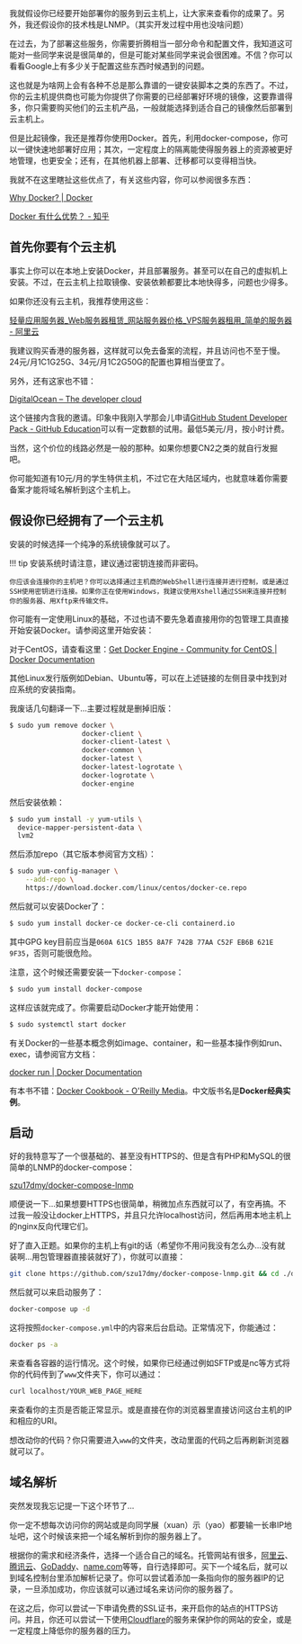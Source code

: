 我就假设你已经要开始部署你的服务到云主机上，让大家来查看你的成果了。另外，我还假设你的技术栈是LNMP。（其实开发过程中用也没啥问题）

在过去，为了部署这些服务，你需要折腾相当一部分命令和配置文件，我知道这可能对一些同学来说是很简单的，但是可能对某些同学来说会很困难。不信？你可以看看Google上有多少关于配置这些东西时候遇到的问题。

这也就是为啥网上会有各种不总是那么靠谱的一键安装脚本之类的东西了。不过，你的云主机提供商也可能为你提供了你需要的已经部署好环境的镜像，这要靠谱得多，你只需要购买他们的云主机产品，一般就能选择到适合自己的镜像然后部署到云主机上。

但是比起镜像，我还是推荐你使用Docker。首先，利用docker-compose，你可以一键快速地部署好应用；其次，一定程度上的隔离能使得服务器上的资源被更好地管理，也更安全；还有，在其他机器上部署、迁移都可以变得相当快。

我就不在这里瞎扯这些优点了，有关这些内容，你可以参阅很多东西：

[Why Docker? | Docker](https://www.docker.com/why-docker)

[Docker 有什么优势？ - 知乎](https://www.zhihu.com/question/22871084)

## 首先你要有个云主机
事实上你可以在本地上安装Docker，并且部署服务。甚至可以在自己的虚拟机上安装。不过，在云主机上拉取镜像、安装依赖都要比本地快得多，问题也少得多。

如果你还没有云主机，我推荐使用这些：

[轻量应用服务器\_Web服务器租赁\_网站服务器价格\_VPS服务器租用\_简单的服务器 - 阿里云](https://cn.aliyun.com/product/swas)

我建议购买香港的服务器，这样就可以免去备案的流程，并且访问也不至于慢。24元/月1C1G25G、34元/月1C2G50G的配置也算相当便宜了。

另外，还有这家也不错：

[DigitalOcean – The developer cloud](https://m.do.co/c/680e3885cb0e)

这个链接内含我的邀请。印象中我刚入学那会儿申请[GitHub Student Developer Pack - GitHub Education](https://education.github.com/pack)可以有一定数额的试用。最低5美元/月，按小时计费。

当然，这个价位的线路必然是一般的那种。如果你想要CN2之类的就自行发掘吧。

你可能知道有10元/月的学生特供主机，不过它在大陆区域内，也就意味着你需要备案才能将域名解析到这个主机上。

## 假设你已经拥有了一个云主机
安装的时候选择一个纯净的系统镜像就可以了。

!!! tip
    安装系统时请注意，建议通过密钥连接而非密码。
    
    你应该会连接你的主机吧？你可以选择通过主机商的WebShell进行连接并进行控制，或是通过SSH使用密钥进行连接。如果你正在使用Windows，我建议使用Xshell通过SSH来连接并控制你的服务器、用Xftp来传输文件。

你可能有一定使用Linux的基础，不过也请不要先急着直接用你的包管理工具直接开始安装Docker。请参阅这里开始安装：

对于CentOS，请查看这里：[Get Docker Engine - Community for CentOS | Docker Documentation](https://docs.docker.com/install/linux/docker-ce/centos/)

其他Linux发行版例如Debian、Ubuntu等，可以在上述链接的左侧目录中找到对应系统的安装指南。

我废话几句翻译一下...主要过程就是删掉旧版：

``` bash
$ sudo yum remove docker \
                  docker-client \
                  docker-client-latest \
                  docker-common \
                  docker-latest \
                  docker-latest-logrotate \
                  docker-logrotate \
                  docker-engine
```

然后安装依赖：

``` bash
$ sudo yum install -y yum-utils \
  device-mapper-persistent-data \
  lvm2
```

然后添加repo（其它版本参阅官方文档）：

``` bash
$ sudo yum-config-manager \
    --add-repo \
    https://download.docker.com/linux/centos/docker-ce.repo
```

然后就可以安装Docker了：

``` bash
$ sudo yum install docker-ce docker-ce-cli containerd.io
```

其中GPG key目前应当是`060A 61C5 1B55 8A7F 742B 77AA C52F EB6B 621E 9F35`，否则可能很危险。

注意，这个时候还需要安装一下`docker-compose`：

``` bash
$ sudo yum install docker-compose
```

这样应该就完成了。你需要启动Docker才能开始使用：

``` bash
$ sudo systemctl start docker
```

有关Docker的一些基本概念例如image、container，和一些基本操作例如run、exec，请参阅官方文档：

[docker run | Docker Documentation](https://docs.docker.com/engine/reference/commandline/run/)

有本书不错：[Docker Cookbook - O'Reilly Media](http://shop.oreilly.com/product/0636920036791.do)。中文版书名是**Docker经典实例**。

## 启动
好的我特意写了一个很基础的、甚至没有HTTPS的、但是含有PHP和MySQL的很简单的LNMP的docker-compose：

[szu17dmy/docker-compose-lnmp](https://github.com/szu17dmy/docker-compose-lnmp)

顺便说一下...如果想要HTTPS也很简单，稍微加点东西就可以了，有空再搞。不过我一般没让docker上HTTPS，并且只允许localhost访问，然后再用本地主机上的nginx反向代理它们。

好了直入正题。如果你的主机上有git的话（希望你不用问我没有怎么办...没有就装啊...用包管理器直接装就好了），你就可以直接：

``` bash
git clone https://github.com/szu17dmy/docker-compose-lnmp.git && cd ./docker-compose-lnmp
```

然后就可以来启动服务了：

``` bash
docker-compose up -d
```

这将按照`docker-compose.yml`中的内容来后台启动。正常情况下，你能通过：

``` bash
docker ps -a
```

来查看各容器的运行情况。这个时候，如果你已经通过例如SFTP或是nc等方式将你的代码传到了`www`文件夹下，你可以通过：

``` bash
curl localhost/YOUR_WEB_PAGE_HERE
```

来查看你的主页是否能正常显示。或是直接在你的浏览器里直接访问这台主机的IP和相应的URI。

想改动你的代码？你只需要进入`www`的文件夹，改动里面的代码之后再刷新浏览器就可以了。

## 域名解析
突然发现我忘记提一下这个环节了...

你一定不想每次访问你的网站或是向同学展（xuan）示（yao）都要输一长串IP地址吧，这个时候该来把一个域名解析到你的服务器上了。

根据你的需求和经济条件，选择一个适合自己的域名。托管网站有很多，[阿里云](https://wanwang.aliyun.com/)、[腾讯云](https://dnspod.cloud.tencent.com/)、[GoDaddy](https://www.godaddy.com/)、[name.com](https://www.name.com/)等等，自行选择即可。买下一个域名后，就可以到域名控制台里添加解析记录了。你可以尝试着添加一条指向你的服务器IP的记录，一旦添加成功，你应该就可以通过域名来访问你的服务器了。

在这之后，你可以尝试一下申请免费的SSL证书，来开启你的站点的HTTPS访问。并且，你还可以尝试一下使用[Cloudflare](https://www.cloudflare.com/)的服务来保护你的网站的安全，或是一定程度上降低你的服务器的压力。
